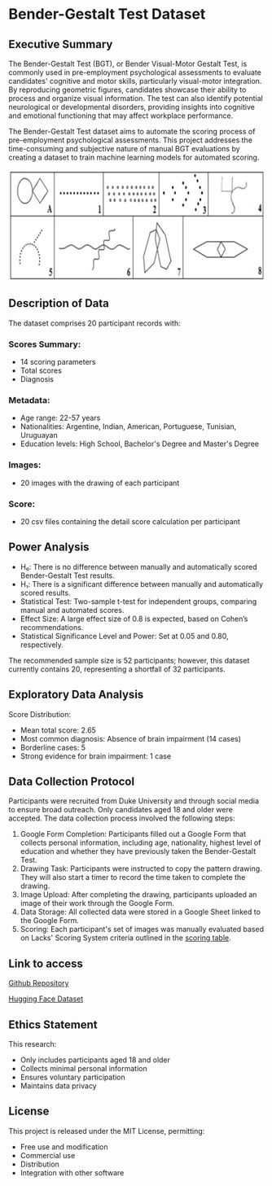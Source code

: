 # Bender-Gestalt Test Dataset

## Executive Summary
The Bender-Gestalt Test (BGT), or Bender Visual-Motor Gestalt Test, is commonly used in pre-employment psychological assessments to evaluate candidates' cognitive and motor skills, particularly visual-motor integration. By reproducing geometric figures, candidates showcase their ability to process and organize visual information. The test can also identify potential neurological or developmental disorders, providing insights into cognitive and emotional functioning that may affect workplace performance.

The Bender-Gestalt Test dataset aims to automate the scoring process of pre-employment psychological assessments. This project addresses the time-consuming and subjective nature of manual BGT evaluations by creating a dataset to train machine learning models for automated scoring.

![Bender-Gestalt Test Example](./dataset/standard/Pattern.png)

## Description of Data
The dataset comprises 20 participant records with:

### Scores Summary:
- 14 scoring parameters
- Total scores
- Diagnosis

### Metadata:
- Age range: 22-57 years
- Nationalities: Argentine, Indian, American, Portuguese, Tunisian, Uruguayan
- Education levels: High School, Bachelor's Degree and Master's Degree

### Images:
- 20 images with the drawing of each participant

### Score:
- 20 csv files containing the detail score calculation per participant


## Power Analysis
- H₀: There is no difference between manually and automatically scored Bender-Gestalt Test results.
- H₁: There is a significant difference between manually and automatically scored results.
- Statistical Test: Two-sample t-test for independent groups, comparing manual and automated scores.
- Effect Size: A large effect size of 0.8 is expected, based on Cohen’s recommendations.
- Statistical Significance Level and Power: Set at 0.05 and 0.80, respectively.
  
The recommended sample size is 52 participants; however, this dataset currently contains 20, representing a shortfall of 32 participants.

## Exploratory Data Analysis
Score Distribution:
- Mean total score: 2.65
- Most common diagnosis: Absence of brain impairment (14 cases)
- Borderline cases: 5
- Strong evidence for brain impairment: 1 case

## Data Collection Protocol
Participants were recruited from Duke University and through social media to ensure broad outreach. Only candidates aged 18 and older were accepted. The data collection process involved the following steps:
1.	Google Form Completion: Participants filled out a Google Form that collects personal information, including age, nationality, highest level of education and whether they have previously taken the Bender-Gestalt Test.
2.	Drawing Task: Participants were instructed to copy the pattern drawing. They will also start a timer to record the time taken to complete the drawing.
3.	Image Upload: After completing the drawing, participants uploaded an image of their work through the Google Form.
4.	Data Storage: All collected data were stored in a Google Sheet linked to the Google Form.
5.	Scoring: Each participant's set of images was manually evaluated based on Lacks' Scoring System criteria outlined in the [scoring table](./dataset/standard/Scoring%20table%20criteria.png).


## Link to access

[Github Repository](https://github.com/iaravagni/Bender-Gestalt-dataset)

[Hugging Face Dataset](https://huggingface.co/datasets/iaravagni/BenderGestalt)


## Ethics Statement
This research:
- Only includes participants aged 18 and older
- Collects minimal personal information
- Ensures voluntary participation
- Maintains data privacy


## License
This project is released under the MIT License, permitting:
- Free use and modification
- Commercial use
- Distribution
- Integration with other software

